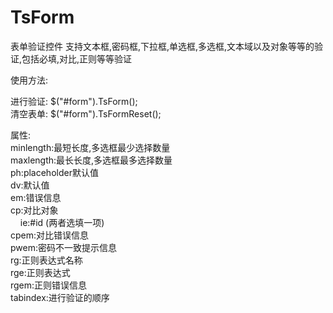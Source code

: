 # TsForm
表单验证控件 支持文本框,密码框,下拉框,单选框,多选框,文本域以及对象等等的验证,包括必填,对比,正则等等验证


使用方法:

 进行验证: $("#form").TsForm();<br />
 清空表单: $("#form").TsFormReset();
 
 属性:<br />
 minlength:最短长度,多选框最少选择数量<br />
 maxlength:最长长度,多选框最多选择数量<br />
 ph:placeholder默认值<br />
 dv:默认值<br />
 em:错误信息<br />
 cp:对比对象<br />
 &nbsp;&nbsp;&nbsp;&nbsp;ie:#id (两者选填一项)<br />
 cpem:对比错误信息<br />
 pwem:密码不一致提示信息<br />
 rg:正则表达式名称<br />
 rge:正则表达式<br />
 rgem:正则错误信息<br />
 tabindex:进行验证的顺序<br />
